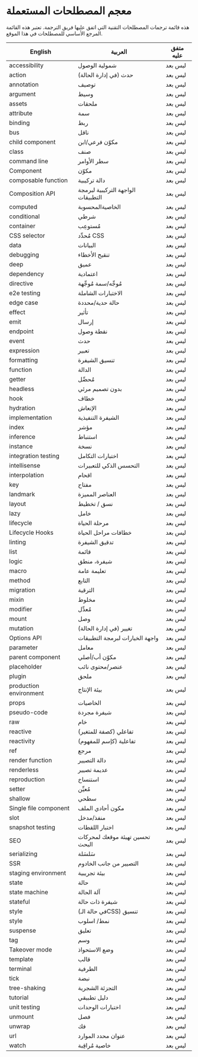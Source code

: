 # معجم المصطلحات المستعملة

هذه قائمة ترجمات المصطلحات التقنية التي اتفق عليها فريق الترجمة. تعتبر هذه القائمة المرجع الأساسي للمصطلحات في هذا الموقع.

| English                | العربية                            | متفق عليه |
| ---------------------- | ---------------------------------- | --------- |
| accessibility          | شمولية الوصول                      | ليس بعد   |
| action                 | حدث (في إدارة الحالة)              | ليس بعد   |
| annotation             | توصيف                              | ليس بعد   |
| argument               | وسيط                               | ليس بعد   |
| assets                 | ملحقات                             | ليس بعد   |
| attribute              | سمة                                | ليس بعد   |
| binding                | ربط                                | ليس بعد   |
| bus                    | ناقل                               | ليس بعد   |
| child component        | مكوّن فرعي/ابن                     | ليس بعد   |
| class                  | صنف                                | ليس بعد   |
| command line           | سطر الأوامر                        | ليس بعد   |
| Component              | مكوّن                              | ليس بعد   |
| composable function    | دالة تركيبية                       | ليس بعد   |
| Composition API        | الواجهة التركيبية لبرمجة التطبيقات | ليس بعد   |
| computed               | الخاصيةالمحسوبة                    | ليس بعد   |
| conditional            | شرطي                               | ليس بعد   |
| container              | مُستوعِب                           | ليس بعد   |
| CSS selector           | مُحدِّد CSS                        | ليس بعد   |
| data                   | البيانات                           | ليس بعد   |
| debugging              | تنقيح الأخطاء                      | ليس بعد   |
| deep                   | عميق                               | ليس بعد   |
| dependency             | اعتمادية                           | ليس بعد   |
| directive              | مُوجِّه/سمة مُوجِّهة               | ليس بعد   |
| e2e testing            | الاختبارات الشاملة                 | ليس بعد   |
| edge case              | حالة حدية/محددة                          | ليس بعد   |
| effect                 | تأثير                              | ليس بعد   |
| emit                   | إرسال                              | ليس بعد   |
| endpoint               | نقطة وصول                       | ليس بعد   |
| event                  | حدث                                | ليس بعد   |
| expression             | تعبير                              | ليس بعد   |
| formatting             | تنسيق الشيفرة                      | ليس بعد   |
| function               | الدالة                             | ليس بعد   |
| getter                 | مُحصِّل                            | ليس بعد   |
| headless               | بدون تصميم مرئي                    | ليس بعد   |
| hook                   | خطاف                               | ليس بعد   |
| hydration              | الإنعاش                            | ليس بعد   |
| implementation         | الشيفرة التنفيذية                  | ليس بعد   |
| index                  | مؤشر                               | ليس بعد   |
| inference              | استنباط                            | ليس بعد   |
| instance               | نسخة                               | ليس بعد   |
| integration testing    | اختبارات التكامل                   | ليس بعد   |
| intellisense           | التحسس الذكي للتعبيرات             | ليس بعد   |
| interpolation          | اقحام                              | ليس بعد   |
| key                    | مفتاح                              | ليس بعد   |
| landmark               | العناصر المميزة                    | ليس بعد   |
| layout                 | نسق / تخطيط                        | ليس بعد   |
| lazy                   | خامل                               | ليس بعد   |
| lifecycle              | مرحلة الحياة                       | ليس بعد   |
| Lifecycle Hooks        | خطافات مراحل الحياة                | ليس بعد   |
| linting                | تدقيق الشيفرة                      | ليس بعد   |
| list                   | قائمة                              | ليس بعد   |
| logic                  | شيفرة، منطق                        | ليس بعد   |
| macro                  | تعليمة عامة                        | ليس بعد   |
| method                 | التابع                             | ليس بعد   |
| migration              | الترقية                            | ليس بعد   |
| mixin                  | مخلوط                              | ليس بعد   |
| modifier               | مُعدِّل                            | ليس بعد   |
| mount                  | وصل                                | ليس بعد   |
| mutation               | تغيير (في إدارة الحالة)            | ليس بعد   |
| Options API            | واجهة الخيارات لبرمجة التطبيقات    | ليس بعد   |
| parameter              | معامل                              | ليس بعد   |
| parent component       | مكوّن أب/أصلي                      | ليس بعد   |
| placeholder            | عنصر/محتوى نائب                    | ليس بعد   |
| plugin                 | ملحق                               | ليس بعد   |
| production environment | بيئة الإنتاج                       | ليس بعد   |
| props                  | الخاصيات                           | ليس بعد   |
| pseudo-code               | شيفرة مجردة                            | ليس بعد   |
| raw                    | خام                                | ليس بعد   |
| reactive               | (كصفة للمتغير) تفاعلي              | ليس بعد   |
| reactivity             | (كإسم للمفهوم) تفاعلية             | ليس بعد   |
| ref                    | مرجع                               | ليس بعد   |
| render function        | دالة التصيير                       | ليس بعد   |
| renderless             | عديمة تصيير                        | ليس بعد   |
| reproduction           | استنساخ                            | ليس بعد   |
| setter                 | مُعيِّن                            | ليس بعد   |
| shallow                | سطحي                               | ليس بعد   |
| Single file component  | مكون أحادي الملف                   | ليس بعد   |
| slot                   | منفذ/مدخل                          | ليس بعد   |
| snapshot testing       | اختبار اللقطات                     | ليس بعد   |
| SEO                    | تحسين تهيئة موقعك لمحركات البحث    | ليس بعد   |
| serializing            | سَلسَلة                              | ليس بعد   |
| SSR                    | التصيير من جانب الخادوم            | ليس بعد   |
| staging environment    | بيئة تجريبية                       | ليس بعد   |
| state                  | حالة                               | ليس بعد   |
| state machine         |آلة الحالة                           | ليس بعد   |
| stateful               | شيفرة ذات حالة                     | ليس بعد   |
| style                  | (في حالة الـCSS) تنسيق             | ليس بعد   |
| style                  | نمط/ اسلوب                         | ليس بعد   |
| suspense               | تعليق                              | ليس بعد   |
| tag                    | وسم                                | ليس بعد   |
| Takeover mode          | وضع الاستحواذ                      | ليس بعد   |
| template               | قالب                               | ليس بعد   |
| terminal               | الطرفية                            | ليس بعد   |
| tick                   | نبضة                               | ليس بعد   |
| tree-shaking           | التجزئة الشجرية                    | ليس بعد   |
| tutorial               | دليل تطبيقي                        | ليس بعد   |
| unit testing           | اختبارات الوحدات                   | ليس بعد   |
| unmount                | فصل                                | ليس بعد   |
| unwrap                 | فك                                 | ليس بعد   |
| url                    | عنوان محدد الموارد                 | ليس بعد   |
| watch                  | خاصية مُراقِبة                     | ليس بعد   |

